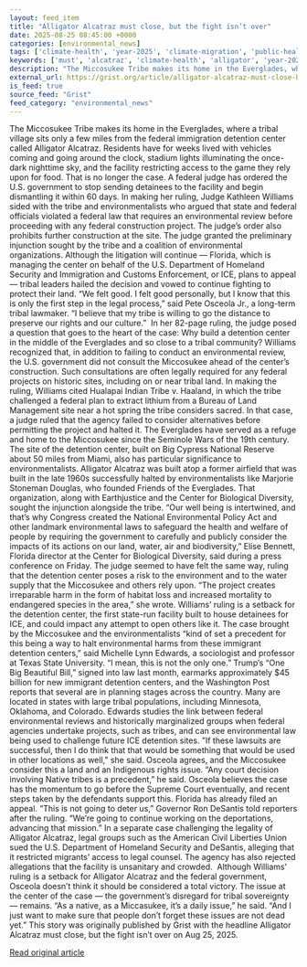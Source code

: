 ```yaml
---
layout: feed_item
title: "Alligator Alcatraz must close, but the fight isn’t over"
date: 2025-08-25 08:45:00 +0000
categories: [environmental_news]
tags: ['climate-health', 'year-2025', 'climate-migration', 'public-health', 'displacement']
keywords: ['must', 'alcatraz', 'climate-health', 'alligator', 'year-2025', 'climate-migration', 'public-health', 'displacement']
description: "The Miccosukee Tribe makes its home in the Everglades, where a tribal village sits only a few miles from the federal immigration detention center called Alli..."
external_url: https://grist.org/article/alligator-alcatraz-must-close-but-the-fight-isnt-over/
is_feed: true
source_feed: "Grist"
feed_category: "environmental_news"
---
```


The Miccosukee Tribe makes its home in the Everglades, where a tribal village sits only a few miles from the federal immigration detention center called Alligator Alcatraz. Residents have for weeks lived with vehicles coming and going around the clock, stadium lights illuminating the once-dark nighttime sky, and the facility restricting access to the game they rely upon for food. That is no longer the case. A federal judge has ordered the U.S. government to stop sending detainees to the facility and begin dismantling it within 60 days. In making her ruling, Judge Kathleen Williams sided with the tribe and environmentalists who argued that state and federal officials violated a federal law that requires an environmental review before proceeding with any federal construction project. The judge’s order also prohibits further construction at the site. The judge granted the preliminary injunction sought by the tribe and a coalition of environmental organizations. Although the litigation will continue — Florida, which is managing the center on behalf of the U.S. Department of Homeland Security and Immigration and Customs Enforcement, or ICE, plans to appeal — tribal leaders hailed the decision and vowed to continue fighting to protect their land. “We felt good. I felt good personally, but I know that this is only the first step in the legal process,” said Pete Osceola Jr., a long-term tribal lawmaker. “I believe that my tribe is willing to go the distance to preserve our rights and our culture.”&nbsp; In her 82-page ruling, the judge posed a question that goes to the heart of the case: Why build a detention center in the middle of the Everglades and so close to a tribal community? Williams recognized that, in addition to failing to conduct an environmental review, the U.S. government did not consult the Miccosukee ahead of the center’s construction. Such consultations are often legally required for any federal projects on historic sites, including on or near tribal land. In making the ruling, Williams cited Hualapai Indian Tribe v. Haaland, in which the tribe challenged a federal plan to extract lithium from a Bureau of Land Management site near a hot spring the tribe considers sacred. In that case, a judge ruled that the agency failed to consider alternatives before permitting the project and halted it. The Everglades have served as a refuge and home to the Miccosukee since the Seminole Wars of the 19th century. The site of the detention center, built on Big Cypress National Reserve about 50 miles from Miami, also has particular significance to environmentalists. Alligator Alcatraz was built atop a former airfield that was built in the late 1960s successfully halted by environmentalists like Marjorie Stoneman Douglas, who founded Friends of the Everglades. That organization, along with Earthjustice and the Center for Biological Diversity, sought the injunction alongside the tribe. “Our well being is intertwined, and that&#8217;s why Congress created the National Environmental Policy Act and other landmark environmental laws to safeguard the health and welfare of people by requiring the government to carefully and publicly consider the impacts of its actions on our land, water, air and biodiversity,” Elise Bennett, Florida director at the Center for Biological Diversity, said during a press conference on Friday. The judge seemed to have felt the same way, ruling that the detention center poses a risk to the environment and to the water supply that the Miccosukee and others rely upon. “The project creates irreparable harm in the form of habitat loss and increased mortality to endangered species in the area,” she wrote. Williams’ ruling is a setback for the detention center, the first state-run facility built to house detainees for ICE, and could impact any attempt to open others like it. The case brought by the Miccosukee and the environmentalists “kind of set a precedent for this being a way to halt environmental harms from these immigrant detention centers,” said Michelle Lynn Edwards, a sociologist and professor at Texas State University. “I mean, this is not the only one.” Trump’s “One Big Beautiful Bill,” signed into law last month, earmarks approximately $45 billion for new immigrant detention centers, and the Washington Post reports that several are in planning stages across the country. Many are located in states with large tribal populations, including Minnesota, Oklahoma, and Colorado. Edwards studies the link between federal environmental reviews and historically marginalized groups when federal agencies undertake projects, such as tribes, and can see environmental law being used to challenge future ICE detention sites. ”If these lawsuits are successful, then I do think that that would be something that would be used in other locations as well,” she said. Osceola agrees, and the Miccosukee consider this a land and an Indigenous rights issue. “Any court decision involving Native tribes is a precedent,” he said. Osceola believes the case has the momentum to go before the Supreme Court eventually, and recent steps taken by the defendants support this. Florida has already filed an appeal. “This is not going to deter us,” Governor Ron DeSantis told reporters after the ruling. “We’re going to continue working on the deportations, advancing that mission.” In a separate case challenging the legality of Alligator Alcatraz, legal groups such as the American Civil Liberties Union sued the U.S. Department of Homeland Security and DeSantis, alleging that it restricted migrants&#8217; access to legal counsel. The agency has also rejected allegations that the facility is unsanitary and crowded.&nbsp; Although Williams’ ruling is a setback for Alligator Alcatraz and the federal government, Osceola doesn’t think it should be considered a total victory. The issue at the center of the case — the government’s disregard for tribal sovereignty — remains. “As a native, as a Miccasukee, it&#8217;s a daily issue,” he said. “And I just want to make sure that people don&#8217;t forget these issues are not dead yet.” This story was originally published by Grist with the headline Alligator Alcatraz must close, but the fight isn&#8217;t over on Aug 25, 2025.

[Read original article](https://grist.org/article/alligator-alcatraz-must-close-but-the-fight-isnt-over/)
